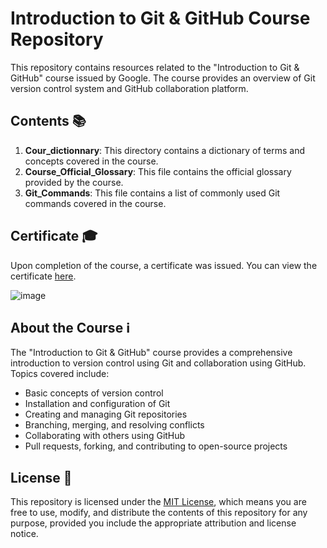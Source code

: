 # Introduction to Git & GitHub Course Repository 

This repository contains resources related to the "Introduction to Git & GitHub" course issued by Google. The course provides an overview of Git version control system and GitHub collaboration platform.

## Contents 📚

1. **Cour_dictionnary**: This directory contains a dictionary of terms and concepts covered in the course.
2. **Course_Official_Glossary**: This file contains the official glossary provided by the course.
3. **Git_Commands**: This file contains a list of commonly used Git commands covered in the course.

## Certificate 🎓

Upon completion of the course, a certificate was issued. You can view the certificate [here](https://coursera.org/share/c3df56efc79e62d20e452e1cbe1cb9fc).

![image](https://github.com/firassaada/Intro-To-Git-Github/assets/94303698/7a2c0be0-929c-4c47-afb3-646c064d59ab)


## About the Course ℹ️

The "Introduction to Git & GitHub" course provides a comprehensive introduction to version control using Git and collaboration using GitHub. Topics covered include:
- Basic concepts of version control
- Installation and configuration of Git
- Creating and managing Git repositories
- Branching, merging, and resolving conflicts
- Collaborating with others using GitHub
- Pull requests, forking, and contributing to open-source projects



## License 📝

This repository is licensed under the [MIT License](LICENSE), which means you are free to use, modify, and distribute the contents of this repository for any purpose, provided you include the appropriate attribution and license notice.

